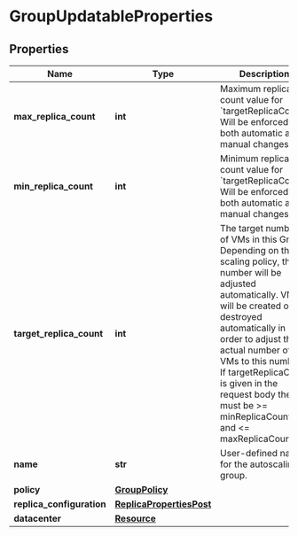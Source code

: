 # GroupUpdatableProperties

## Properties
| Name | Type | Description | Notes |
| ------------ | ------------- | ------------- | ------------- |
| **max_replica_count** | **int** | Maximum replica count value for &#x60;targetReplicaCount&#x60;. Will be enforced for both automatic and manual changes. | [optional]  |
| **min_replica_count** | **int** | Minimum replica count value for &#x60;targetReplicaCount&#x60;. Will be enforced for both automatic and manual changes. | [optional]  |
| **target_replica_count** | **int** | The target number of VMs in this Group. Depending on the scaling policy, this number will be adjusted automatically. VMs will be created or destroyed automatically in order to adjust the actual number of VMs to this number. If targetReplicaCount is given in the request body then it must be &gt;&#x3D; minReplicaCount and &lt;&#x3D; maxReplicaCount. | [optional]  |
| **name** | **str** | User-defined name for the autoscaling group. | [optional]  |
| **policy** | [**GroupPolicy**](GroupPolicy.md) |  | [optional]  |
| **replica_configuration** | [**ReplicaPropertiesPost**](ReplicaPropertiesPost.md) |  | [optional]  |
| **datacenter** | [**Resource**](Resource.md) |  | [optional]  |



